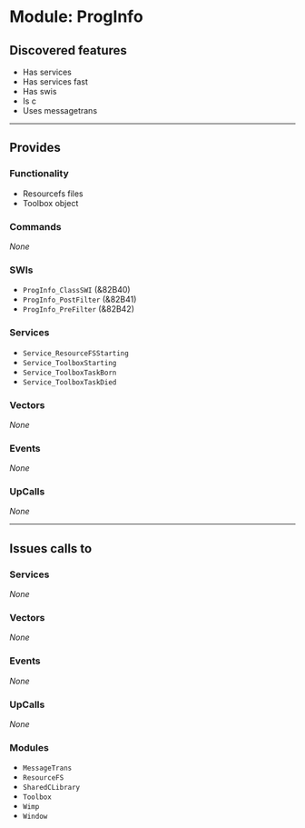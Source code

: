 # Module: ProgInfo

## Discovered features


* Has services
* Has services fast
* Has swis
* Is c
* Uses messagetrans

---

## Provides

### Functionality


* Resourcefs files
* Toolbox object

### Commands


*None*


### SWIs


* `ProgInfo_ClassSWI` (&82B40)
* `ProgInfo_PostFilter` (&82B41)
* `ProgInfo_PreFilter` (&82B42)


### Services


* `Service_ResourceFSStarting`
* `Service_ToolboxStarting`
* `Service_ToolboxTaskBorn`
* `Service_ToolboxTaskDied`


### Vectors


*None*


### Events


*None*


### UpCalls


*None*


---

## Issues calls to

### Services


*None*


### Vectors


*None*


### Events


*None*


### UpCalls


*None*


### Modules


* `MessageTrans`
* `ResourceFS`
* `SharedCLibrary`
* `Toolbox`
* `Wimp`
* `Window`


